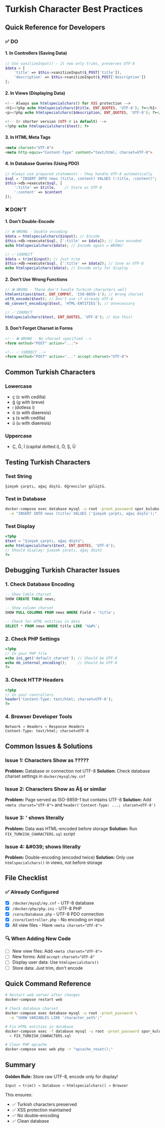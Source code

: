 # Turkish Character Best Practices

## Quick Reference for Developers

### ✅ DO

#### 1. In Controllers (Saving Data)
```php
// Use sanitizeInput() - it now only trims, preserves UTF-8
$data = [
    'title' => $this->sanitizeInput($_POST['title']),
    'description' => $this->sanitizeInput($_POST['description'])
];
```

#### 2. In Views (Displaying Data)
```php
<!-- Always use htmlspecialchars() for XSS protection -->
<h1><?php echo htmlspecialchars($title, ENT_QUOTES, 'UTF-8'); ?></h1>
<p><?php echo htmlspecialchars($description, ENT_QUOTES, 'UTF-8'); ?></p>

<!-- Or shorter version (UTF-8 is default) -->
<?php echo htmlspecialchars($text); ?>
```

#### 3. In HTML Meta Tags
```html
<meta charset="UTF-8">
<meta http-equiv="Content-Type" content="text/html; charset=UTF-8">
```

#### 4. In Database Queries (Using PDO)
```php
// Always use prepared statements - they handle UTF-8 automatically
$sql = "INSERT INTO news (title, content) VALUES (:title, :content)";
$this->db->execute($sql, [
    ':title' => $title,    // Store as UTF-8
    ':content' => $content
]);
```

### ❌ DON'T

#### 1. Don't Double-Encode
```php
// ❌ WRONG - Double encoding
$data = htmlspecialchars($input); // Encode
$this->db->execute($sql, [':title' => $data]); // Save encoded
echo htmlspecialchars($data); // Encode again = WRONG!

// ✅ CORRECT
$data = trim($input); // Just trim
$this->db->execute($sql, [':title' => $data]); // Save as UTF-8
echo htmlspecialchars($data); // Encode only for display
```

#### 2. Don't Use Wrong Functions
```php
// ❌ WRONG - These don't handle Turkish characters well
htmlentities($text, ENT_COMPAT, 'ISO-8859-1'); // Wrong charset
utf8_encode($text); // Don't use if already UTF-8
mb_convert_encoding($text, 'HTML-ENTITIES'); // Unnecessary

// ✅ CORRECT
htmlspecialchars($text, ENT_QUOTES, 'UTF-8'); // Use this!
```

#### 3. Don't Forget Charset in Forms
```html
<!-- ❌ WRONG - No charset specified -->
<form method="POST" action="...">

<!-- ✅ CORRECT -->
<form method="POST" action="..." accept-charset="UTF-8">
```

## Common Turkish Characters

### Lowercase
- ç (c with cedilla)
- ğ (g with breve)
- ı (dotless i)
- ö (o with diaeresis)
- ş (s with cedilla)
- ü (u with diaeresis)

### Uppercase
- Ç, Ğ, İ (capital dotted i), Ö, Ş, Ü

## Testing Turkish Characters

### Test String
```
Şimşek çarptı, ağaç düştü. Öğrenciler gülüştü.
```

### Test in Database
```bash
docker-compose exec database mysql -u root -proot_password spor_kulubu \
  -e "INSERT INTO news (title) VALUES ('Şimşek çarptı, ağaç düştü');"
```

### Test Display
```php
<?php
$text = "Şimşek çarptı, ağaç düştü";
echo htmlspecialchars($text, ENT_QUOTES, 'UTF-8');
// Should display: Şimşek çarptı, ağaç düştü
?>
```

## Debugging Turkish Character Issues

### 1. Check Database Encoding
```sql
-- Show table charset
SHOW CREATE TABLE news;

-- Show column charset
SHOW FULL COLUMNS FROM news WHERE Field = 'title';

-- Check for HTML entities in data
SELECT * FROM news WHERE title LIKE '%&#%';
```

### 2. Check PHP Settings
```php
<?php
// In your PHP file
echo ini_get('default_charset'); // Should be UTF-8
echo mb_internal_encoding();     // Should be UTF-8
?>
```

### 3. Check HTTP Headers
```php
<?php
// In your controllers
header('Content-Type: text/html; charset=UTF-8');
?>
```

### 4. Browser Developer Tools
```
Network → Headers → Response Headers
Content-Type: text/html; charset=UTF-8
```

## Common Issues & Solutions

### Issue 1: Characters Show as ?????
**Problem:** Database or connection not UTF-8
**Solution:** Check database charset settings in `docker/mysql/my.cnf`

### Issue 2: Characters Show as Ã§ or similar
**Problem:** Page served as ISO-8859-1 but contains UTF-8
**Solution:** Add `<meta charset="UTF-8">` and `header('Content-Type: ...; charset=UTF-8')`

### Issue 3: &#039; shows literally
**Problem:** Data was HTML-encoded before storage
**Solution:** Run `FIX_TURKISH_CHARACTERS.sql` script

### Issue 4: &amp;#039; shows literally
**Problem:** Double-encoding (encoded twice)
**Solution:** Only use `htmlspecialchars()` in views, not before storage

## File Checklist

### ✅ Already Configured
- [x] `/docker/mysql/my.cnf` - UTF-8 database
- [x] `/docker/php/php.ini` - UTF-8 PHP
- [x] `/core/Database.php` - UTF-8 PDO connection
- [x] `/core/Controller.php` - No encoding on input
- [x] All view files - Have `<meta charset="UTF-8">`

### 🔍 When Adding New Code
- [ ] New view files: Add `<meta charset="UTF-8">`
- [ ] New forms: Add `accept-charset="UTF-8"`
- [ ] Display user data: Use `htmlspecialchars()`
- [ ] Store data: Just trim, don't encode

## Quick Command Reference

```bash
# Restart web server after changes
docker-compose restart web

# Check database charset
docker-compose exec database mysql -u root -proot_password \
  -e "SHOW VARIABLES LIKE 'character_set%';"

# Fix HTML entities in database
docker-compose exec -T database mysql -u root -proot_password spor_kulubu \
  < FIX_TURKISH_CHARACTERS.sql

# Clear PHP opcache
docker-compose exec web php -r "opcache_reset();"
```

## Summary

**Golden Rule:** Store raw UTF-8, encode only for display!

```
Input → trim() → Database → htmlspecialchars() → Browser
```

This ensures:
- ✅ Turkish characters preserved
- ✅ XSS protection maintained
- ✅ No double-encoding
- ✅ Clean database
